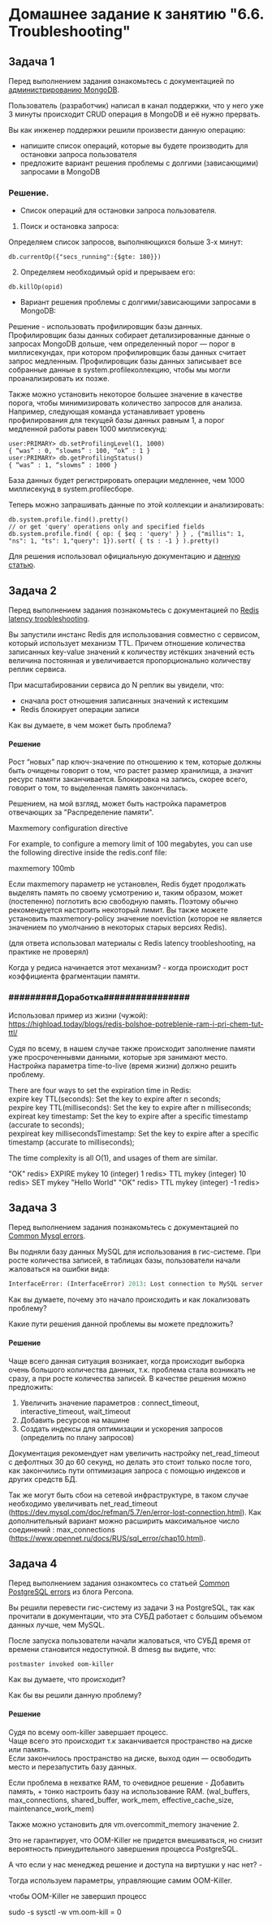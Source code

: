 # Домашнее задание к занятию "6.6. Troubleshooting"

## Задача 1

Перед выполнением задания ознакомьтесь с документацией по [администрированию MongoDB](https://docs.mongodb.com/manual/administration/).

Пользователь (разработчик) написал в канал поддержки, что у него уже 3 минуты происходит CRUD операция в MongoDB и её 
нужно прервать. 

Вы как инженер поддержки решили произвести данную операцию:
- напишите список операций, которые вы будете производить для остановки запроса пользователя
- предложите вариант решения проблемы с долгими (зависающими) запросами в MongoDB

### Решение.

- Cписок операций для остановки запроса пользователя.        

1. Поиск и остановка запроса:      

Определяем список запросов, выполняющихся больше 3-х минут:     
```
db.currentOp({"secs_running":{$gte: 180}})  

```

2. Определяем необходимый opid и прерываем его:     
```
db.killOp(opid) 
```
- Вариант решения проблемы с долгими/зависающими запросами в MongoDB:

Решение - использовать профилировщик базы данных.     
Профилировщик базы данных собирает детализированные данные о запросах MongoDB дольше, чем определенный порог — порог в миллисекундах, при котором профилировщик базы данных считает запрос медленным. Профилировщик базы данных записывает все собранные данные в system.profileколлекцию, чтобы мы могли проанализировать их позже.    
    
Также можно установить некоторое большее значение в качестве порога, чтобы минимизировать количество запросов для анализа.      
Например, следующая команда устанавливает уровень профилирования для текущей базы данных равным 1, а порог медленной работы равен 1000 миллисекунд:
```
user:PRIMARY> db.setProfilingLevel(1, 1000)
{ “was” : 0, “slowms” : 100, “ok” : 1 }
user:PRIMARY> db.getProfilingStatus()
{ “was” : 1, “slowms” : 1000 }
```

База данных будет регистрировать операции медленнее, чем 1000 миллисекунд в system.profileсборе.        
    
Теперь можно запрашивать данные по этой коллекции и анализировать:      
```
db.system.profile.find().pretty()
// or get 'query' operations only and specified fields
db.system.profile.find( { op: { $eq : 'query' } } , {"millis": 1, "ns": 1, "ts": 1,"query": 1}).sort( { ts : -1 } ).pretty()
```
Для решения использовал официальную документацию и [данную статью](https://medium.com/mongodb-cowboys/troubleshooting-mongodb-100-cpu-load-and-slow-queries-da622c6e1339).

## Задача 2

Перед выполнением задания познакомьтесь с документацией по [Redis latency troobleshooting](https://redis.io/topics/latency).

Вы запустили инстанс Redis для использования совместно с сервисом, который использует механизм TTL. 
Причем отношение количества записанных key-value значений к количеству истёкших значений есть величина постоянная и
увеличивается пропорционально количеству реплик сервиса. 

При масштабировании сервиса до N реплик вы увидели, что:
- сначала рост отношения записанных значений к истекшим
- Redis блокирует операции записи

Как вы думаете, в чем может быть проблема?
 
#### Решение

Рост “новых” пар ключ-значение по отношению к тем, которые должны быть очищены говорит о том, что растет размер хранилища, а значит ресурс памяти заканчивается. Блокировка на запись, скорее всего, говорит о том, то выделенная память закончилась. 
    
Решением, на мой взгляд, может быть настройка параметров отвечающих за "Распределение памяти".

Maxmemory configuration directive

For example, to configure a memory limit of 100 megabytes, you can use the following directive inside the redis.conf file:

maxmemory 100mb  


Если maxmemory параметр не установлен, Redis будет продолжать выделять память по своему усмотрению и, таким образом, может (постепенно) поглотить всю свободную память. Поэтому обычно рекомендуется настроить некоторый лимит. Вы также можете установить maxmemory-policy значение noeviction (которое не является значением по умолчанию в некоторых старых версиях Redis).

(для ответа использовал материалы с  Redis latency troobleshooting, на практике не проверял)    

Когда у редиса начинается этот механизм? - когда происходит рост коэффициента фрагментации памяти. 

### #########Доработка################
Использовал пример из жизни (чужой):
https://highload.today/blogs/redis-bolshoe-potreblenie-ram-i-pri-chem-tut-ttl/

Судя по всему, в нашем случае также происходит заполнение памяти уже просроченнывми данными, которые зря занимают место.
Настройка параметра time-to-live (время жизни) должно решить проблему.


There are four ways to set the expiration time in Redis:    
expire key TTL(seconds): Set the key to expire after n seconds;     
pexpire key TTL(milliseconds): Set the key to expire after n milliseconds;      
expireat key timestamp: Set the key to expire after a specific timestamp (accurate to seconds);     
pexpireat key millisecondsTimestamp: Set the key to expire after a specific timestamp (accurate to milliseconds);       
    
The time complexity is all O(1), and usages of them are similar.        

"OK"
redis> EXPIRE mykey 10
(integer) 1
redis> TTL mykey
(integer) 10
redis> SET mykey "Hello World"
"OK"
redis> TTL mykey
(integer) -1
redis> 



## Задача 3

Перед выполнением задания познакомьтесь с документацией по [Common Mysql errors](https://dev.mysql.com/doc/refman/8.0/en/common-errors.html).

Вы подняли базу данных MySQL для использования в гис-системе. При росте количества записей, в таблицах базы,
пользователи начали жаловаться на ошибки вида:
```python
InterfaceError: (InterfaceError) 2013: Lost connection to MySQL server during query u'SELECT..... '
```

Как вы думаете, почему это начало происходить и как локализовать проблему?

Какие пути решения данной проблемы вы можете предложить?

#### Решение

Чаще всего данная ситуация возникает, когда происходит выборка очень большого количества данных, т.к. проблема стала возникать не сразу, а при росте количества записей.
В качестве решения можно предложить:
   1. Увеличить значение параметров : connect_timeout, interactive_timeout, wait_timeout    
   2. Добавить ресурсов на машине   
   3. Создать индексы для оптимизации  и ускорения запросов (определить по плану запросов)  
    
Документация рекомендует нам увеличить настройку net_read_timeout с дефолтных 30 до 60 секунд, но делать это стоит только после того, как закончились пути оптимизация запроса с помощью индексов и других средств БД.


Так же могут быть сбои на сетевой инфраструктуре, в таком случае необходимо увеличивать net_read_timeout (https://dev.mysql.com/doc/refman/5.7/en/error-lost-connection.html).
Как дополнительный вариант можно расширить максимальное число соединений :  max_connections (https://www.opennet.ru/docs/RUS/sql_error/chap10.html).

## Задача 4

Перед выполнением задания ознакомтесь со статьей [Common PostgreSQL errors](https://www.percona.com/blog/2020/06/05/10-common-postgresql-errors/) из блога Percona.

Вы решили перевести гис-систему из задачи 3 на PostgreSQL, так как прочитали в документации, что эта СУБД работает с 
большим объемом данных лучше, чем MySQL.

После запуска пользователи начали жаловаться, что СУБД время от времени становится недоступной. В dmesg вы видите, что:

`postmaster invoked oom-killer`

Как вы думаете, что происходит?

Как бы вы решили данную проблему?

#### Решение
Судя по всему oom-killer  завершает процесс.    
Чаще всего это происходит т.к  заканчивается пространство на диске или память.       
Если закончилось пространство на диске, выход один — освободить место и перезапустить базу данных.  
    
Если проблема в нехватке RAM, то очевидное решение -  Добавить память, + тонко настроить базу на использование RAM. (wal_buffers, max_connections, shared_buffer, work_mem, effective_cache_size, maintenance_work_mem)         

Также можно установить для vm.overcommit_memory значение 2.     

Это не гарантирует, что OOM-Killer не придется вмешиваться, но снизит вероятность принудительного завершения процесса PostgreSQL.   
    
А что если у нас менеджед решение и доступа на виртушки у нас нет? -    
    
Тогда используем параметры, управляющие самим OOM-Killer.   
    
чтобы OOM-Killer не завершил процесс             
    
sudo -s sysctl -w vm.oom-kill = 0   
